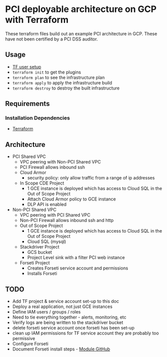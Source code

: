 # PCI deployable architecture on GCP with Terraform
These terraform files build out an example PCI architecture in GCP. These have not been certified by a PCI DSS auditor.

## Usage
- [TF user setup](readme.txt)
- `terraform init` to get the plugins
- `terraform plan` to see the infrastructure plan
- `terraform apply` to apply the infrastructure build
- `terraform destroy` to destroy the built infrastructure

## Requirements
### Installation Dependencies
- [Terraform](https://www.terraform.io/downloads.html)

## Architecture
[diagram]: diagrams/PCIterraform.png
- PCI Shared VPC
  * VPC peering with Non-PCI Shared VPC
  * PCI Firewall allows inbound ssh
  * Cloud Armor
    * security policy: only allow traffic from a range of ip addresses
  * In Scope CDE Project
    * 1 GCE instance is deployed which has access to Cloud SQL in the Out of Scope Project
    * Attach Cloud Armor policy to GCE instance
    * DLP API is enabled
- Non-PCI Shared VPC
  * VPC peering with PCI Shared VPC
  * Non-PCI Firewall allows inbound ssh and http
  * Out of Scope Project
    * 1 GCE instance is deployed which has access to Cloud SQL in the Out of Scope Project
    * Cloud SQL (mysql)
  * Stackdriver Project
    * GCS bucket
    * Project Level sink with a filter PCI web instance
  * Forseti Project
    * Creates Forseti service account and permissions
    * Installs Forseti

## TODO
- Add TF project & service account set-up to this doc
- Deploy a real application, not just GCE instances
- Define IAM users / groups / roles
- Need to tie everything together - alerts, monitoring, etc
- Verify logs are being written to the stackdriver bucket
- delete forseti service account once forseti has been set-up
- clean up IAM permissions for TF service account they are probably too permissive
- Configure Forseti
- Document Forseti install steps - [Module GitHub](https://github.com/terraform-google-modules/terraform-google-forseti)
